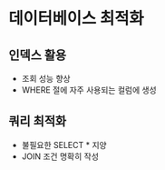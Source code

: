 # 데이터베이스 최적화

## 인덱스 활용
- 조회 성능 향상
- WHERE 절에 자주 사용되는 컬럼에 생성

## 쿼리 최적화
- 불필요한 SELECT * 지양
- JOIN 조건 명확히 작성
